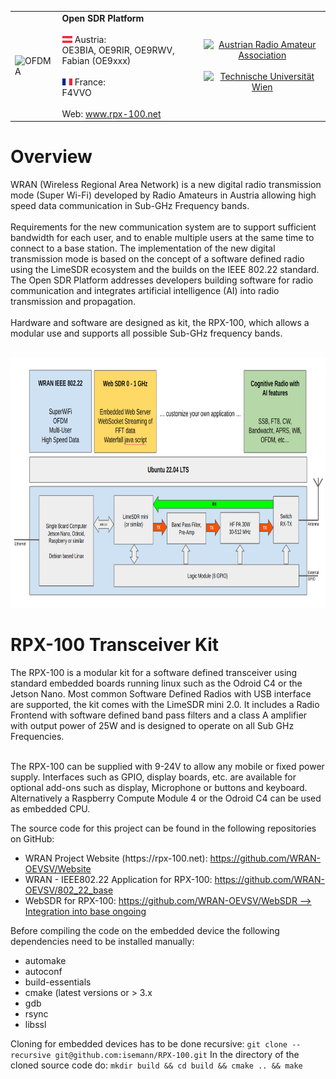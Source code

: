 <table style="border:0" style="width:100%">
 <tr>
  <td><img src="doc/img/image1.png" height="340" alt="OFDMA"></td>
    <td>
    <b>Open SDR Platform</b><br><br>
        <img src="doc/img/Austria.jpg" height="11"> Austria:<br>
        OE3BIA, OE9RIR, OE9RWV, Fabian (OE9xxx)<br><br>
        <img src="doc/img/France.jpg" height="11"> France:<br>         
        F4VVO<br><br>
        Web: <a href="https://rpx-100.net">www.rpx-100.net</a><br>
        </td>
        <td align="center">
        <a href="https://oevsv.at/home/" target="_blank"><img src="doc/img/OEVSV_small.png" height="120" alt="Austrian Radio Amateur Association"></a><br><br>
        <a href="https://www.tuwien.at/en/" target="_blank"><img src="doc/img/TU.jpg" height="80" alt="Technische Universität Wien"></a>
    </td>
 </tr>
</table>

<h1>Overview</h1>
WRAN (Wireless Regional Area Network) is a new digital radio transmission mode (Super Wi-Fi) developed by Radio Amateurs in Austria allowing high speed data communication in Sub-GHz Frequency bands.<br><br>
Requirements for the new communication system are to support sufficient bandwidth for each user, and to enable multiple users at the same time to connect to a base station.
The implementation of the new digital transmission mode is based on the concept of a software defined radio using the LimeSDR ecosystem and the builds on the IEEE 802.22 standard. The Open SDR Platform addresses developers building software for radio communication and integrates artificial intelligence (AI) into radio transmission and propagation.<br><br>
Hardware and software are designed as kit, the RPX-100, which allows a modular use and supports all possible Sub-GHz frequency bands.<br><br>
<p align="center"><img src="doc/img/BlockDiagram2023.png" height="400" alt="Concept Modem"></p>
<h1>RPX-100 Transceiver Kit</h1>
The RPX-100 is a modular kit for a software defined transceiver using standard embedded boards running linux such as the Odroid C4 or the Jetson Nano.
Most common Software Defined Radios with USB interface are supported, the kit comes with the LimeSDR mini 2.0. It includes a Radio Frontend with software defined band pass filters and a class A amplifier with output power of 25W and is designed to operate on all Sub GHz Frequencies.<br><br>

The RPX-100 can be supplied with 9-24V to allow any mobile or fixed power supply. Interfaces such as GPIO, display boards, etc. are available for optional add-ons such as display, Microphone or buttons and keyboard. Alternatively a Raspberry Compute Module 4 or the Odroid C4 can be used as embedded CPU.

The source code for this project can be found in the following repositories on GitHub:

<ul>
<li>WRAN Project Website (https://rpx-100.net):  <a href="https://github.com/WRAN-OEVSV/Website" target="_blank">https://github.com/WRAN-OEVSV/Website</a></li>
<li>WRAN - IEEE802.22 Application for RPX-100: <a href="https://github.com/WRAN-OEVSV/802_22_Base" target="_blank">https://github.com/WRAN-OEVSV/802_22_base</a></li>
<li>WebSDR for RPX-100: <a href="https://github.com/WRAN-OEVSV/WebSDR" target="_blank">https://github.com/WRAN-OEVSV/WebSDR --> Integration into base ongoing</a></li>
</ul>

Before compiling the code on the embedded device the following dependencies need to be installed manually:

<ul>
<li>automake</li>
<li>autoconf</li>
<li>build-essentials</li>
<li>cmake (latest versions or > 3.x</li>
<li>gdb</li>
<li>rsync</li>
<li>libssl</li>
</ul>

Cloning for embedded devices has to be done recursive: `git clone --recursive git@github.com:isemann/RPX-100.git`
In the directory of the cloned source code do: `mkdir build && cd build && cmake .. && make`